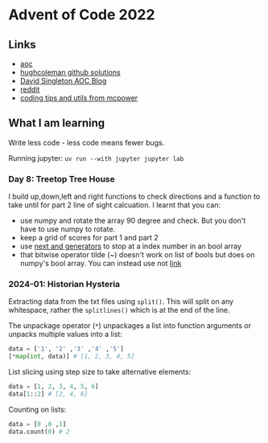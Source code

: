 # Advent of Code 2022



## Links

- [aoc](https://adventofcode.com/)
- [hughcoleman github solutions](https://github.com/hughcoleman/advent-of-code/blob/main/2022)
- [David Singleton AOC Blog](https://blog.singleton.io/posts/2023-01-14-advent-of-code/)
- [reddit](https://www.reddit.com/r/adventofcode/)
- [coding tips and utils from mcpower](https://gist.github.com/mcpower/87427528b9ba5cac6f0c679370789661)


## What I am learning

Write less code - less code means fewer bugs.

Running jupyter: `uv run --with jupyter jupyter lab`

### Day 8: Treetop Tree House

I build up,down,left and right functions to check directions and a function to take until for part 2 line of sight calcuation. I learnt that you can:
- use numpy and rotate the array 90 degree and check. But you don't have to use numpy to rotate.
- keep a grid of scores for part 1 and part 2
- use [next and generators](https://realpython.com/introduction-to-python-generators/) to stop at a index number in an bool array 
- that bitwise operator tilde (~) doesn't work on list of bools but does on numpy's bool array. You can instead use not [link](https://stackoverflow.com/questions/13600988/python-tilde-unary-operator-as-negation-numpy-bool-array)

### 2024-01: Historian Hysteria

Extracting data from the txt files using `split()`. This will split on any whitespace, rather the `splitlines()` which is at the end of the line.

The unpackage operator (`*`) unpackages a list into function arguments or unpacks multiple values into a list:
```python
data = ['1', '2' ,'3' ,'4' ,'5']
[*map(int, data)] # [1, 2, 3, 4, 5]
```

List slicing using step size to take alternative elements: 
```python
data = [1, 2, 3, 4, 5, 6]
data[1::2] # [2, 4, 6]
```

Counting on lists:
```python
data = [0 ,0 ,1]
data.count(0) # 2
```

